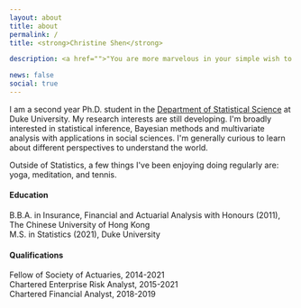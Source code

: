 ```yaml
---
layout: about
title: about
permalink: /
title: <strong>Christine Shen</strong>

description: <a href="">"You are more marvelous in your simple wish to find a way <br> than the gilded roofs of any destination you could reach." &nbsp;&nbsp;-- David Whyte, <i>"Santiago"</i></a>.

news: false
social: true
---
```


I am a second year Ph.D. student in the [Department of Statistical Science](https://stat.duke.edu/) at Duke University. My research interests are still developing. I'm broadly interested in statistical inference, Bayesian methods and multivariate analysis with applications in social sciences. I'm generally curious to learn about different perspectives to understand the world.

Outside of Statistics, a few things I've been enjoying doing regularly are: yoga, meditation, and tennis.

#### **Education**

B.B.A. in Insurance, Financial and Actuarial Analysis with Honours (2011), The Chinese University of Hong Kong <br />
M.S. in Statistics (2021), Duke University

#### **Qualifications**

Fellow of Society of Actuaries, 2014-2021  <br />
Chartered Enterprise Risk Analyst, 2015-2021  <br />
Chartered Financial Analyst, 2018-2019

